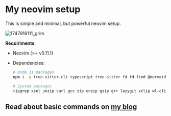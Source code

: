 # My neovim setup

This is simple and minimal, but powerful neovim setup.

![1747916111_grim](https://github.com/user-attachments/assets/7f30c855-9398-440a-b17a-47373f65056a)

**Requiriments**:

- Neovim (>= v0.11.1)
- Dependencies:

  ```bash
  # Node.js packages
  npm i -g tree-sitter-cli typescript tree-sitter fd fd-find @mermaid-js/mermaid-cli

  # System packages
  ripgrep xsel unzip curl gcc zip unzip gzip g++ lazygit xclip wl-clipboard rustup clang jq silicon rust-analyzer ghostscript tectonic
  ```

## Read about basic commands on [my blog](https://www.rxtsel.dev/en/blog/basic-commands-for-neovim/)
